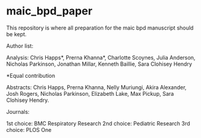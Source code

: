 # maic_bpd_paper

This repository is where all preparation for the maic bpd manuscript should be kept.

Author list: 

Analysis: Chris Happs*, Prerna Khanna*, Charlotte Scoynes, Julia Anderson, Nicholas Parkinson, Jonathan Millar, Kenneth Baillie, Sara Clohisey Hendry

*Equal contribution

Abstracts: Chris Happs, Prerna Khanna, Nelly Muriungi, Akira Alexander, Josh Rogers, Nicholas Parkinson, Elizabeth Lake, Max Pickup, Sara Clohisey Hendry.

Journals:

1st choice: BMC Respiratory Research
2nd choice: Pediatric Research
3rd choice: PLOS One
